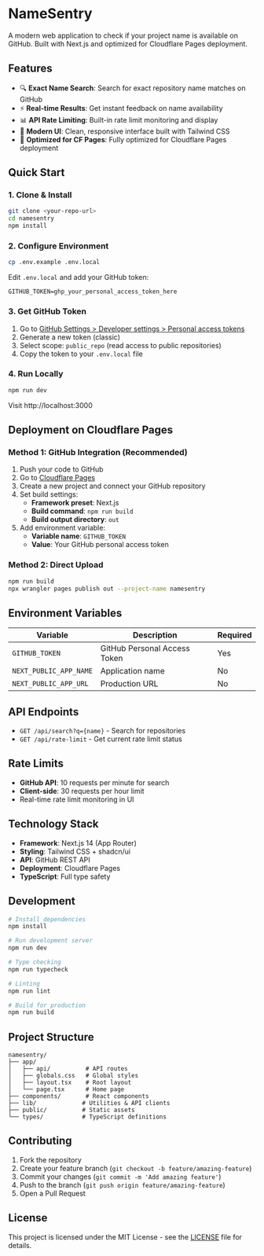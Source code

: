 # NameSentry

A modern web application to check if your project name is available on GitHub. Built with Next.js and optimized for Cloudflare Pages deployment.

## Features

- 🔍 **Exact Name Search**: Search for exact repository name matches on GitHub
- ⚡ **Real-time Results**: Get instant feedback on name availability
- 📊 **API Rate Limiting**: Built-in rate limit monitoring and display
- 🎨 **Modern UI**: Clean, responsive interface built with Tailwind CSS
- 🚀 **Optimized for CF Pages**: Fully optimized for Cloudflare Pages deployment

## Quick Start

### 1. Clone & Install

```bash
git clone <your-repo-url>
cd namesentry
npm install
```

### 2. Configure Environment

```bash
cp .env.example .env.local
```

Edit `.env.local` and add your GitHub token:

```env
GITHUB_TOKEN=ghp_your_personal_access_token_here
```

### 3. Get GitHub Token

1. Go to [GitHub Settings > Developer settings > Personal access tokens](https://github.com/settings/tokens)
2. Generate a new token (classic)
3. Select scope: `public_repo` (read access to public repositories)
4. Copy the token to your `.env.local` file

### 4. Run Locally

```bash
npm run dev
```

Visit http://localhost:3000

## Deployment on Cloudflare Pages

### Method 1: GitHub Integration (Recommended)

1. Push your code to GitHub
2. Go to [Cloudflare Pages](https://pages.cloudflare.com/)
3. Create a new project and connect your GitHub repository
4. Set build settings:
   - **Framework preset**: Next.js
   - **Build command**: `npm run build`
   - **Build output directory**: `out`
5. Add environment variable:
   - **Variable name**: `GITHUB_TOKEN`
   - **Value**: Your GitHub personal access token

### Method 2: Direct Upload

```bash
npm run build
npx wrangler pages publish out --project-name namesentry
```

## Environment Variables

| Variable | Description | Required |
|----------|-------------|----------|
| `GITHUB_TOKEN` | GitHub Personal Access Token | Yes |
| `NEXT_PUBLIC_APP_NAME` | Application name | No |
| `NEXT_PUBLIC_APP_URL` | Production URL | No |

## API Endpoints

- `GET /api/search?q={name}` - Search for repositories
- `GET /api/rate-limit` - Get current rate limit status

## Rate Limits

- **GitHub API**: 10 requests per minute for search
- **Client-side**: 30 requests per hour limit
- Real-time rate limit monitoring in UI

## Technology Stack

- **Framework**: Next.js 14 (App Router)
- **Styling**: Tailwind CSS + shadcn/ui
- **API**: GitHub REST API
- **Deployment**: Cloudflare Pages
- **TypeScript**: Full type safety

## Development

```bash
# Install dependencies
npm install

# Run development server
npm run dev

# Type checking
npm run typecheck

# Linting
npm run lint

# Build for production
npm run build
```

## Project Structure

```
namesentry/
├── app/
│   ├── api/          # API routes
│   ├── globals.css   # Global styles
│   ├── layout.tsx    # Root layout
│   └── page.tsx      # Home page
├── components/       # React components
├── lib/             # Utilities & API clients
├── public/          # Static assets
└── types/           # TypeScript definitions
```

## Contributing

1. Fork the repository
2. Create your feature branch (`git checkout -b feature/amazing-feature`)
3. Commit your changes (`git commit -m 'Add amazing feature'`)
4. Push to the branch (`git push origin feature/amazing-feature`)
5. Open a Pull Request

## License

This project is licensed under the MIT License - see the [LICENSE](LICENSE) file for details.